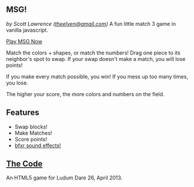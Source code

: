 **MSG!** 
--------
*by Scott Lawrence (theelven@gmail.com)*
A fun little match 3 game in vanilla javascript. 

[Play MSG Now][1]

Match the colors + shapes, or match the numbers! 
Drag one piece to its neighbor's spot to swap. 
If your swap doesn't make a match, you will lose points! 

If you make every match possible, you win! 
If you mess up too many times, you lose. 

The higher your score, the more colors and numbers on the field.

Features
--------

 - Swap blocks!
 - Make Matches!
 - Score points!
 - [bfxr sound effects!][2]

[The Code][3]
------------

An HTML5 game for Ludum Dare 26, April 2013.

  [1]: http://rawgithub.com/bastiandantilus/MSG/master/index.html "Play on github through rawgithub proxy"
  [2]: http://www.bfxr.net/ "If you are a game coder, you should be using bfxr"
  [3]: https://github.com/bastiandantilus/MSG "On Github"


